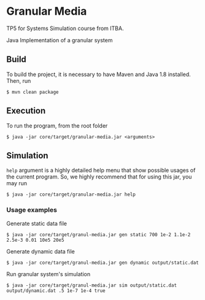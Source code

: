 # Granular Media
TP5 for Systems Simulation course from ITBA.

Java Implementation of a granular system
## Build
To build the project, it is necessary to have Maven and Java 1.8 installed.
Then, run

    $ mvn clean package
    
## Execution
To run the program, from the root folder

    $ java -jar core/target/granular-media.jar <arguments>

## Simulation
`help` argument is a highly detailed help menu that show possible usages of the current program.
So, we highly recommend that for using this jar, you may run

    $ java -jar core/target/granular-media.jar help

### Usage examples

Generate static data file

    $ java -jar core/target/granul-media.jar gen static 700 1e-2 1.1e-2 2.5e-3 0.01 10e5 20e5

Generate dynamic data file
    
    $ java -jar core/target/granul-media.jar gen dynamic output/static.dat

Run granular system's simulation

    $ java -jar core/target/granul-media.jar sim output/static.dat output/dynamic.dat .5 1e-7 1e-4 true
